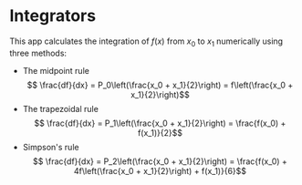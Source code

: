 # Integrators

This app calculates the integration of $f(x)$ from $x_0$ to $x_1$ numerically using three methods:
- The midpoint rule
$$ \frac{df}{dx} = P_0\left(\frac{x_0 + x_1}{2}\right) = f\left(\frac{x_0 + x_1}{2}\right)$$
- The trapezoidal rule
$$ \frac{df}{dx} = P_1\left(\frac{x_0 + x_1}{2}\right) = \frac{f(x_0) + f(x_1)}{2}$$
- Simpson's rule
$$ \frac{df}{dx} = P_2\left(\frac{x_0 + x_1}{2}\right) = \frac{f(x_0) + 4f\left(\frac{x_0 + x_1}{2}\right) + f(x_1)}{6}$$